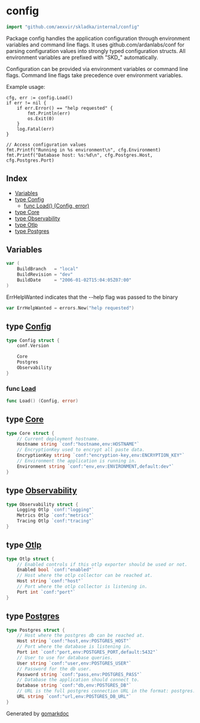 <!-- Code generated by gomarkdoc. DO NOT EDIT -->

# config

```go
import "github.com/aexvir/skladka/internal/config"
```

Package config handles the application configuration through environment variables and command line flags. It uses github.com/ardanlabs/conf for parsing configuration values into strongly typed configuration structs. All environment variables are prefixed with "SKD\_" automatically.

Configuration can be provided via environment variables or command line flags. Command line flags take precedence over environment variables.

Example usage:

```
cfg, err := config.Load()
if err != nil {
	if err.Error() == "help requested" {
		fmt.Println(err)
		os.Exit(0)
	}
	log.Fatal(err)
}

// Access configuration values
fmt.Printf("Running in %s environment\n", cfg.Environment)
fmt.Printf("Database host: %s:%d\n", cfg.Postgres.Host, cfg.Postgres.Port)
```

## Index

- [Variables](<#variables>)
- [type Config](<#Config>)
  - [func Load\(\) \(Config, error\)](<#Load>)
- [type Core](<#Core>)
- [type Observability](<#Observability>)
- [type Otlp](<#Otlp>)
- [type Postgres](<#Postgres>)


## Variables

<a name="BuildBranch"></a>

```go
var (
    BuildBranch   = "local"
    BuildRevision = "dev"
    BuildDate     = "2006-01-02T15:04:05Z07:00"
)
```

<a name="ErrHelpWanted"></a>ErrHelpWanted indicates that the \-\-help flag was passed to the binary

```go
var ErrHelpWanted = errors.New("help requested")
```

<a name="Config"></a>
## type [Config](<https://github.com/aexvir/skladka/blob/master/internal/config/config.go#L20-L26>)



```go
type Config struct {
    conf.Version

    Core
    Postgres
    Observability
}
```

<a name="Load"></a>
### func [Load](<https://github.com/aexvir/skladka/blob/master/internal/config/config.go#L67>)

```go
func Load() (Config, error)
```



<a name="Core"></a>
## type [Core](<https://github.com/aexvir/skladka/blob/master/internal/config/config.go#L28-L35>)



```go
type Core struct {
    // Current deployment hostname.
    Hostname string `conf:"hostname,env:HOSTNAME"`
    // EncryptionKey used to encrypt all paste data.
    EncryptionKey string `conf:"encryption-key,env:ENCRYPTION_KEY"`
    // Environment the application is running in.
    Environment string `conf:"env,env:ENVIRONMENT,default:dev"`
}
```

<a name="Observability"></a>
## type [Observability](<https://github.com/aexvir/skladka/blob/master/internal/config/config.go#L52-L56>)



```go
type Observability struct {
    Logging Otlp `conf:"logging"`
    Metrics Otlp `conf:"metrics"`
    Tracing Otlp `conf:"tracing"`
}
```

<a name="Otlp"></a>
## type [Otlp](<https://github.com/aexvir/skladka/blob/master/internal/config/config.go#L58-L65>)



```go
type Otlp struct {
    // Enabled controls if this otlp exporter should be used or not.
    Enabled bool `conf:"enabled"`
    // Host where the otlp collector can be reached at.
    Host string `conf:"host"`
    // Port where the otlp collector is listening in.
    Port int `conf:"port"`
}
```

<a name="Postgres"></a>
## type [Postgres](<https://github.com/aexvir/skladka/blob/master/internal/config/config.go#L37-L50>)



```go
type Postgres struct {
    // Host where the postgres db can be reached at.
    Host string `conf:"host,env:POSTGRES_HOST"`
    // Port where the database is listening in.
    Port int `conf:"port,env:POSTGRES_PORT,default:5432"`
    // User to use for database queries.
    User string `conf:"user,env:POSTGRES_USER"`
    // Password for the db user.
    Password string `conf:"pass,env:POSTGRES_PASS"`
    // Database the application should connect to.
    Database string `conf:"db,env:POSTGRES_DB"`
    // URL is the full postgres connection URL in the format: postgres://user:pass@host:port/db
    URL string `conf:"url,env:POSTGRES_DB_URL"`
}
```

Generated by [gomarkdoc](<https://github.com/princjef/gomarkdoc>)
